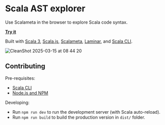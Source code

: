# Scala AST explorer

Use Scalameta in the browser to explore Scala code syntax.

[**Try it**](https://scalameta.org/ast-explorer/)

Built with [Scala 3](https://www.scala-lang.org/), [Scala.js](https://www.scala-js.org/), [Scalameta](https://scalameta.org/), [Laminar](https://laminar.dev/), and [Scala CLI](https://scala-cli.virtuslab.org/).

![CleanShot 2025-03-15 at 08 44 20](https://github.com/user-attachments/assets/ac9de90f-04ca-42d8-a0c3-defe43d0dbe8)

## Contributing

Pre-requisites:
- [Scala CLI](https://scala-cli.virtuslab.org/)
- [Node.js and NPM](https://nodejs.org/en/download/)

Developing:
- Run `npm run dev` to run the development server (with Scala auto-reload).
- Run `npm run build` to build the production version in `dist/` folder.
